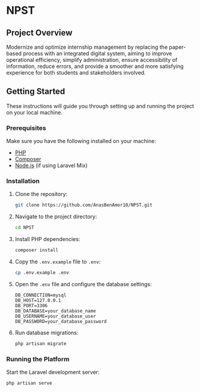 # NPST

## Project Overview

Modernize and optimize internship management by replacing the paper-based process with an integrated digital system, aiming to improve operational efficiency, simplify administration, ensure accessibility of information, reduce errors, and provide a smoother and more satisfying experience for both students and stakeholders involved.

## Getting Started

These instructions will guide you through setting up and running the project on your local machine.

### Prerequisites

Make sure you have the following installed on your machine:

- [PHP](https://www.php.net/manual/en/install.php)
- [Composer](https://getcomposer.org/download/)
- [Node.js](https://nodejs.org/en/download/) (if using Laravel Mix)

### Installation

1. Clone the repository:

    ```bash
    git clone https://github.com/AnasBenAmor10/NPST.git
    ```

2. Navigate to the project directory:

    ```bash
    cd NPST
    ```

3. Install PHP dependencies:

    ```bash
    composer install
    ```

4. Copy the `.env.example` file to `.env`:

    ```bash
    cp .env.example .env
    ```

5. Open the `.env` file and configure the database settings:

    ```
    DB_CONNECTION=mysql
    DB_HOST=127.0.0.1
    DB_PORT=3306
    DB_DATABASE=your_database_name
    DB_USERNAME=your_database_user
    DB_PASSWORD=your_database_password
    ```

6. Run database migrations:

    ```bash
    php artisan migrate
    ```

### Running the Platform

Start the Laravel development server:

```bash
php artisan serve
